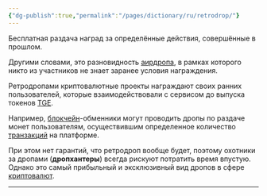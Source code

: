 ```yaml
---
{"dg-publish":true,"permalink":"/pages/dictionary/ru/retrodrop/"}
---
```



Бесплатная раздача наград за определённые действия, совершённые в прошлом.

Другими словами, это разновидность [аирдропа](https://hackmd.io/9UBuWtq7Sb6uqQO8gcJqpA), в рамках которого никто из участников не знает заранее условия награждения.

Ретродропами криптовалютные проекты награждают своих ранних пользователей, которые взаимодействовали с сервисом до выпуска токенов [TGE](https://hackmd.io/0r0Dn7yWSvOBQcS7gwPv-Q).

Например, [блокчейн](https://hackmd.io/IzACXndyQ2mXFL98xANIZQ)-обменники могут проводить дропы по раздаче монет пользователям, осуществившим определенное количество [транзакций](https://hackmd.io/vUoz3rZyQn2h1HEGNsGm_Q) на платформе.

При этом нет гарантий, что ретродроп вообще будет, поэтому охотники за дропами (**дропхантеры**) всегда рискуют потратить время впустую. Однако это самый прибыльный и эксклюзивный вид дропов в сфере [криптовалют](https://hackmd.io/AU8FbBNKQYahoi0dj5-L-A).

---
